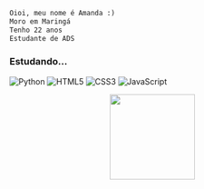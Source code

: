 ```diff
Oioi, meu nome é Amanda :)
Moro em Maringá
Tenho 22 anos
Estudante de ADS
```

### Estudando...
![Python](https://img.shields.io/badge/Python-14354C?style=for-the-badge&logo=python&logoColor=white)
![HTML5](https://img.shields.io/badge/HTML5-E34F26?style=for-the-badge&logo=html5&logoColor=white)
![CSS3](https://img.shields.io/badge/CSS3-1572B6?style=for-the-badge&logo=css3&logoColor=white)
![JavaScript](https://img.shields.io/badge/JavaScript-F7DF1E?style=for-the-badge&logo=javascript&logoColor=black)

<div align="center">
    <img height="150" src="https://statics.memondo.com/p/99/cfs/2013/02/CF_20169_82a53223d7e64295a0d3a5c324010c2d_salvajes_a_la_mierda_todo_yo_quiero_ser_un_peonza.gif">
</div>